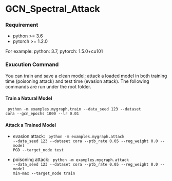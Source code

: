 # GCN_Spectral_Attack

### Requirement
- python >= 3.6
- pytorch >= 1.2.0

For example: python: 3.7, pytorch: 1.5.0+cu101

### Exucution Command
You can train and save a clean model; attack a loaded model in both training time (poisoning attack) and test time (evasion attack). The following commands are run under the root folder.

#### Train a Natural Model
<code> python -m examples.mygraph.train --data_seed 123 --dataset cora --gcn_epochs 1000 --lr 0.01 </code>

#### Attack a Trained Model
- evasion attack:
<code> python -m examples.mygraph.attack --data_seed 123 --dataset cora --ptb_rate 0.05 --reg_weight 0.0 --model PGD --target_node test </code>

- poisoning attack:
<code> python -m examples.mygraph.attack --data_seed 123 --dataset cora --ptb_rate 0.05 --reg_weight 0.0 --model min-max --target_node train </code>



